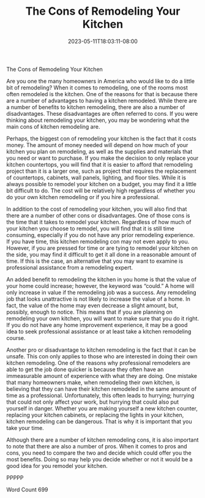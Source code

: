 ﻿---
title: "The Cons of Remodeling Your Kitchen"
date: 2023-05-11T18:03:11-08:00
description: "Kitchen Remodeling Tips for Web Success"
featured_image: "/images/Kitchen Remodeling.jpg"
tags: ["Kitchen Remodeling"]
---

The Cons of Remodeling Your Kitchen

Are you one the many homeowners in America who would like to do a little bit of remodeling?  When it comes to remodeling, one of the rooms most often remodeled is the kitchen. One of the reasons for that is because there are a number of advantages to having a kitchen remodeled.  While there are a number of benefits to kitchen remodeling, there are also a number of disadvantages. These disadvantages are often referred to cons.  If you were thinking about remodeling your kitchen, you may be wondering what the main cons of kitchen remodeling are.

Perhaps, the biggest con of remodeling your kitchen is the fact that it costs money. The amount of money needed will depend on how much of your kitchen you plan on remodeling, as well as the supplies and materials that you need or want to purchase. If you make the decision to only replace your kitchen countertops, you will find that it is easier to afford that remodeling project than it is a larger one, such as project that requires the replacement of countertops, cabinets, wall panels, lighting, and floor tiles.  While it is always possible to remodel your kitchen on a budget, you may find it a little bit difficult to do. The cost will be relatively high regardless of whether you do your own kitchen remodeling or if you hire a professional.

In addition to the cost of remodeling your kitchen, you will also find that there are a number of other cons or disadvantages. One of those cons is the time that it takes to remodel your kitchen.  Regardless of how much of your kitchen you choose to remodel, you will find that it is still time consuming, especially if you do not have any prior remodeling experience.  If you have time, this kitchen remodeling con may not even apply to you.  However, if you are pressed for time or are tying to remodel your kitchen on the side, you may find it difficult to get it all done in a reasonable amount of time. If this is the case, an alternative that you may want to examine is professional assistance from a remodeling expert.  

An added benefit to remodeling the kitchen in you home is that the value of your home could increase; however, the keyword was “could.”  A home will only increase in value if the remodeling job was a success. Any remodeling job that looks unattractive is not likely to increase the value of a home.  In fact, the value of the home may even decrease a slight amount, but, possibly, enough to notice.  This means that if you are planning on remodeling your own kitchen, you will want to make sure that you do it right.  If you do not have any home improvement experience, it may be a good idea to seek professional assistance or at least take a kitchen remodeling course.

Another pro or disadvantage to kitchen remodeling is the fact that it can be unsafe. This con only applies to those who are interested in doing their own kitchen remodeling. One of the reasons why professional remodelers are able to get the job done quicker is because they often have an immeasurable amount of experience with what they are doing.  One mistake that many homeowners make, when remodeling their own kitchen, is believing that they can have their kitchen remodeled in the same amount of time as a professional. Unfortunately, this often leads to hurrying; hurrying that could not only affect your work, but hurrying that could also put yourself in danger.  Whether you are making yourself a new kitchen counter, replacing your kitchen cabinets, or replacing the lights in your kitchen, kitchen remodeling can be dangerous. That is why it is important that you take your time.

Although there are a number of kitchen remodeling cons, it is also important to note that there are also a number of pros. When it comes to pros and cons, you need to compare the two and decide which could offer you the most benefits. Doing so may help you decide whether or not it would be a good idea for you remodel your kitchen.

PPPPP

Word Count 699

